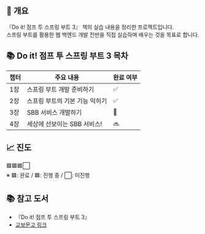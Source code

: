 ## 📒 개요
『Do it! 점프 투 스프링 부트 3』 책의 실습 내용을 정리한 프로젝트입니다.  
스프링 부트를 활용한 웹 백엔드 개발 전반을 직접 실습하며 배우는 것을 목표로 합니다.  

## 📚 Do it! 점프 투 스프링 부트 3 목차

| 챕터 | 주요 내용 | 완료 여부 |
|------|-------------------------------|------------|
| 1장  | 스프링 부트 개발 준비하기           | ✅ |
| 2장  | 스프링 부트의 기본 기능 익히기       | ✅ |
| 3장  | SBB 서비스 개발하기              | 🔄️ |
| 4장  | 세상에 선보이는 SBB 서비스!        | 🔜 |

## 📈 진도
🟩🟩🟦⬜  
※ 🟩: 완료 / 🟦: 진행 중 / ⬜: 미진행

## 📚 참고 도서  
- 『Do it! 점프 투 스프링 부트 3』  
- [교보문고 링크](https://product.kyobobook.co.kr/detail/S000211685975)
